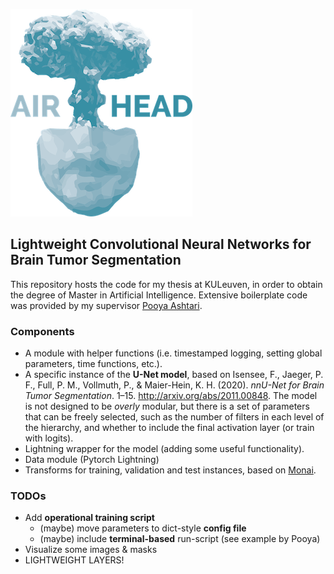 ![](docs/airhead_logo.png)
 
## Lightweight Convolutional Neural Networks for Brain Tumor Segmentation  

This repository hosts the code for my thesis at KULeuven, in order to obtain the degree of Master in Artificial Intelligence. Extensive boilerplate code was provided by my supervisor [Pooya Ashtari](https://www.kuleuven.be/wieiswie/nl/person/00129604).

### Components

* A module with helper functions (i.e. timestamped logging, setting global parameters, time functions, etc.).
* A specific instance of the **U-Net model**, based on Isensee, F., Jaeger, P. F., Full, P. M., Vollmuth, P., & Maier-Hein, K. H. (2020). _nnU-Net for Brain Tumor Segmentation_. 1–15. http://arxiv.org/abs/2011.00848. The model is not designed to be *overly* modular, but there is a set of parameters that can be freely selected, such as the number of filters in each level of the hierarchy, and whether to include the final activation layer (or train with logits).
* Lightning wrapper for the model (adding some useful functionality).
* Data module (Pytorch Lightning)
* Transforms for training, validation and test instances, based on [Monai](https://monai.io/).


### TODOs  
  
* Add **operational training script**  
  * (maybe) move parameters to dict-style **config file**  
  * (maybe) include **terminal-based** run-script (see example by Pooya)  
* Visualize some images & masks
* LIGHTWEIGHT LAYERS!